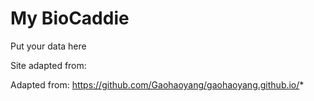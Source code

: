 # My BioCaddie

Put your data here

Site adapted from:

Adapted from: https://github.com/Gaohaoyang/gaohaoyang.github.io/*

